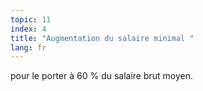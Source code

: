 ```yaml
---
topic: 11
index: 4
title: "Augmentation du salaire minimal "
lang: fr
---
```

pour le porter à 60 % du salaire brut moyen.
